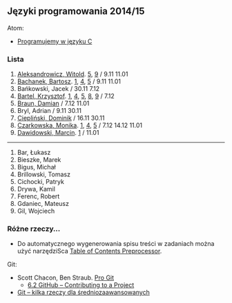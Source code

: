## Języki programowania 2014/15

Atom:

* [Programujemy w języku C](c-atom.md)


### Lista

1. [Aleksandrowicz, Witold](https://github.com/waleksandrowicz/zadania-z-basha). [5](https://github.com/waleksandrowicz/Programowanie-w-C-laboratoria), [9](https://github.com/waleksandrowicz/Programowanie-w-C-laboratoria/tree/master/Lab9) / 9.11 11.01
1. [Bachanek, Bartosz](https://github.com/bbachanek/zadania-z-basha). [1](https://github.com/bbachanek/Zadania-z-programowania/blob/master/1.Budowanie%20program%C3%B3w%20w%20j%C4%99zyku%20C.md), [4](https://github.com/bbachanek/Zadania-z-programowania/blob/master/4.Elementarz-1.md), [5](https://github.com/bbachanek/Zadania-z-programowania/blob/master/5.petle.md) / 9.11 11.01
1. Bańkowski, Jacek / 30.11 7.12
1. [Bartel, Krzysztof](https://github.com/deer667/zadania_z_basha/tree/master). [1](https://github.com/deer667/programowanie), [4](https://github.com/deer667/programowanie/blob/master/lab4.md), [5](https://github.com/deer667/programowanie/blob/master/lab5.md), [8](https://github.com/deer667/programowanie/blob/master/lab8.md), [9](https://github.com/deer667/programowanie/blob/master/lab9.md) / 7.12
1. [Braun, Damian](https://github.com/damianbraun/c-zadania) / 7.12 11.01
1. Bryl, Adrian / 9.11 30.11
1. [Ciepliński, Dominik](https://github.com/Mafferek/Programowanie---Na-Uczelni) / 16.11 30.11
1. [Czarkowska, Monika](https://github.com/monika001/zadania-z-basha/). [1](https://github.com/monika001/Programowanie-w-C), [4](https://github.com/monika001/Programowanie-w-C/blob/master/Laboratorium4.md), [5](https://github.com/monika001/Programowanie-w-C/blob/master/Laboratorium5.md) / 7.12 14.12 11.01
1. [Dawidowski, Marcin](https://github.com/mdawidowski/Zadania-z-basha). [1](https://bitbucket.org/mdawidowski/progr-c/overview) / 11.01

----

1. Bar, Łukasz
1. Bieszke, Marek
1. Bigus, Michał
1. Brillowski, Tomasz
1. Cichocki, Patryk
1. Drywa, Kamil
1. Ferenc, Robert
1. Gdaniec, Mateusz
1. Gil, Wojciech


### Różne rzeczy…

* Do automatycznego wygenerowania spisu treści w zadaniach można użyć narzędziSca
[Table of Contents Preprocessor](https://github.com/aslushnikov/table-of-contents-preprocessor).

Git:

* Scott Chacon, Ben Straub. [Pro Git](http://git-scm.com/book/en/v2)
  - [6.2 GitHub – Contributing to a Project](http://git-scm.com/book/en/v2/GitHub-Contributing-to-a-Project)
* [Git – kilka rzeczy dla średniozaawansowanych](Git_intermediate.md)
